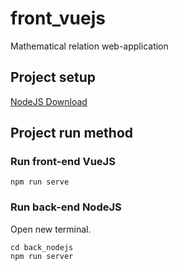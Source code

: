 # front_vuejs
Mathematical relation web-application

## Project setup
[NodeJS Download](https://nodejs.org)
  
## Project run method
### Run front-end VueJS
```
npm run serve
```

### Run back-end NodeJS
Open new terminal.
```
cd back_nodejs
npm run server
```
